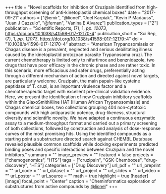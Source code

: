 +++
title = "Novel scaffolds for inhibition of Cruzipain identified from high-throughput screening of anti-kinetoplastid chemical boxes"
date = "2017-09-21"
authors = ["@emir", "@lionel", "Joel Karpiak", "Kevin P Madauss", "Juan J Cazzulo", "@fernan", "Vanina E Alvarez"]
publication_types = ["2"]
publication = "Scientific Reports, (7), 1, _pp. 12073_, https://doi.org/10.1038/s41598-017-12170-4"
publication_short = "Sci Rep, (7), 1, _pp. 12073_, https://doi.org/10.1038/s41598-017-12170-4"
doi = "10.1038/s41598-017-12170-4"
abstract = "American Trypanosomiasis or Chagas disease is a prevalent, neglected and serious debilitating illness caused by the kinetoplastid protozoan parasite Trypanosoma cruzi. The current chemotherapy is limited only to nifurtimox and benznidazole, two drugs that have poor efficacy in the chronic phase and are rather toxic. In this scenario, more efficacious and safer drugs, preferentially acting through a different mechanism of action and directed against novel targets, are particularly welcome. Cruzipain, the main papain-like cysteine peptidase of T. cruzi, is an important virulence factor and a chemotherapeutic target with excellent pre-clinical validation evidence. Here, we present the identification of new Cruzipain inhibitory scaffolds within the GlaxoSmithKline HAT (Human African Trypanosomiasis) and Chagas chemical boxes, two collections grouping 404 non-cytotoxic compounds with high antiparasitic potency, drug-likeness, structural diversity and scientific novelty. We have adapted a continuous enzymatic assay to a medium-throughput format and carried out a primary screening of both collections, followed by construction and analysis of dose-response curves of the most promising hits. Using the identified compounds as a starting point a substructure directed search against CHEMBL Database revealed plausible common scaffolds while docking experiments predicted binding poses and specific interactions between Cruzipain and the novel inhibitors."
summary = ""
image_preview = ""
featured = false
projects = ["chemogenomics", "HTS"]
tags = ["cruzipain", "GSK-Chemboxes", "drug-discovery", "HTS"]
categories = ["Drug Discovery"]
url_pdf = ""
url_preprint = ""
url_code = ""
url_dataset = ""
url_project = ""
url_slides = ""
url_video = ""
url_poster = ""
url_source = ""
math = true
highlight = true
[header]
[image]
  focal_point = "Center"
  caption = "Cheminformatics exploration of substructures from active compounds by [@lionel](/authors/lionel)"
+++
